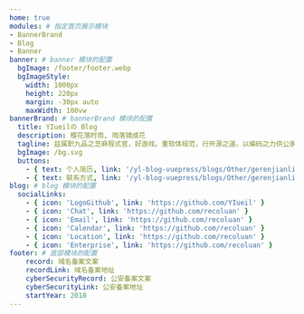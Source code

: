 ```yaml
---
home: true
modules: # 指定首页展示模块
- BannerBrand
- Blog
- Banner
banner: # banner 模块的配置
  bgImage: /footer/footer.webp
  bgImageStyle:
    width: 1000px
    height: 220px
    margin: -30px auto
    maxWidth: 100vw
bannerBrand: # bannerBrand 模块的配置
  title: YIueilの Blog
  description: 樱花落时雨, 雨落镜成花
  tagline: 兹属职九品之芝麻程式官，好游戏。重软体规范，行开源之道。以编码之力供公家之需，建设山河社稷。
  bgImage: /bg.svg
  buttons:
    - { text: 个人简历, link: '/yl-blog-vuepress/blogs/Other/gerenjianli.html' }
    - { text: 联系方式, link: '/yl-blog-vuepress/blogs/Other/gerenjianli.html', type: 'plain' }
blog: # blog 模块的配置
  socialLinks:
    - { icon: 'LogoGithub', link: 'https://github.com/YIueil' }
    - { icon: 'Chat', link: 'https://github.com/recoluan' }
    - { icon: 'Email', link: 'https://github.com/recoluan' }
    - { icon: 'Calendar', link: 'https://github.com/recoluan' }
    - { icon: 'Location', link: 'https://github.com/recoluan' }
    - { icon: 'Enterprise', link: 'https://github.com/recoluan' }
footer: # 底部模块的配置
    record: 域名备案文案
    recordLink: 域名备案地址
    cyberSecurityRecord: 公安备案文案
    cyberSecurityLink: 公安备案地址
    startYear: 2018
---
```

